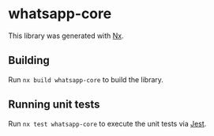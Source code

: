 # whatsapp-core

This library was generated with [Nx](https://nx.dev).

## Building

Run `nx build whatsapp-core` to build the library.

## Running unit tests

Run `nx test whatsapp-core` to execute the unit tests via [Jest](https://jestjs.io).
